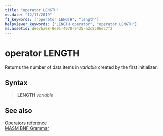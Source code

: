 ```yaml
---
title: "operator LENGTH"
ms.date: "12/17/2019"
f1_keywords: ["operator LENGTH", "length"]
helpviewer_keywords: ["LENGTH operator", "operator LENGTH"]
ms.assetid: dee7ba98-8e91-4078-9435-a2c8506e37f2
---
```

# operator LENGTH

Returns the number of data items in *variable* created by the first initializer.

## Syntax

> **LENGTH** *variable*

## See also

[Operators reference](operators-reference.md)\
[MASM BNF Grammar](masm-bnf-grammar.md)
